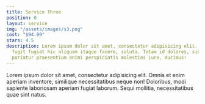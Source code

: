 ```yaml
---
title: Service Three
position: 0
layout: service
img: "/assets/images/s3.png"
cost: "$94.99"
stars: 4.5
description: Lorem ipsum dolor sit amet, consectetur adipisicing elit. Sapiente dicta
  fugit fugiat hic aliquam itaque facere, soluta. Totam id dolores, sint aperiam sequi
  pariatur praesentium animi perspiciatis molestias iure, ducimus!
---
```


Lorem ipsum dolor sit amet, consectetur adipisicing elit. Omnis et enim aperiam inventore, similique necessitatibus neque non! Doloribus, modi sapiente laboriosam aperiam fugiat laborum. Sequi mollitia, necessitatibus quae sint natus.